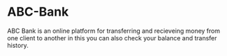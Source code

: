 # ABC-Bank
ABC Bank is an online platform for transferring and recieveing money from one client to another in this you can also check your balance and transfer history.
